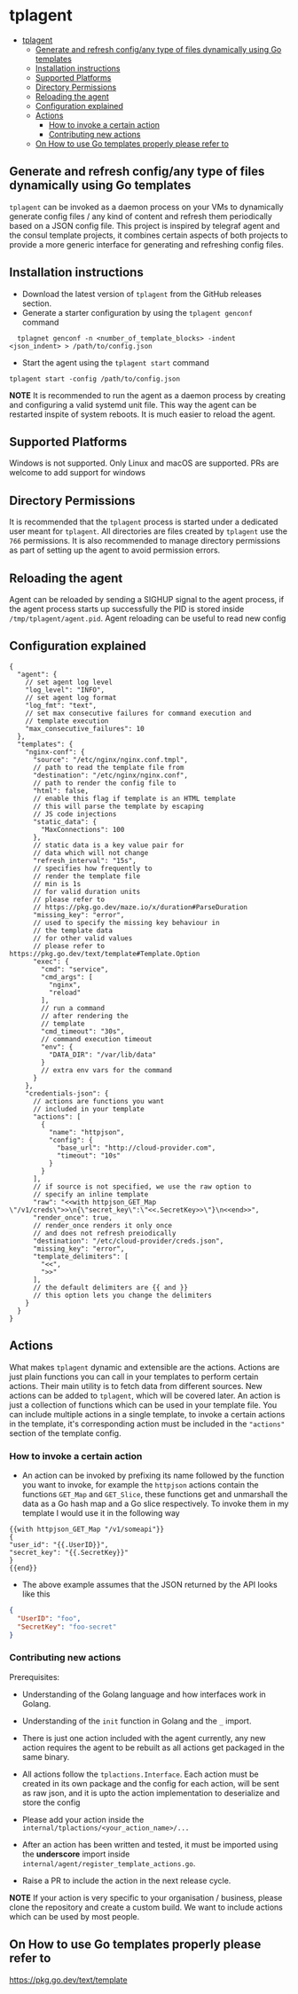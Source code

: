 # tplagent

<!-- TOC -->
* [tplagent](#tplagent)
  * [Generate and refresh config/any type of files dynamically using Go templates](#generate-and-refresh-configany-type-of-files-dynamically-using-go-templates)
  * [Installation instructions](#installation-instructions)
  * [Supported Platforms](#supported-platforms)
  * [Directory Permissions](#directory-permissions)
  * [Reloading the agent](#reloading-the-agent)
  * [Configuration explained](#configuration-explained)
  * [Actions](#actions)
    * [How to invoke a certain action](#how-to-invoke-a-certain-action)
    * [Contributing new actions](#contributing-new-actions)
  * [On How to use Go templates properly please refer to](#on-how-to-use-go-templates-properly-please-refer-to)
<!-- TOC -->
## Generate and refresh config/any type of files dynamically using Go templates

`tplagent` can be invoked as a daemon process on your VMs to dynamically generate config files / any kind of content
and refresh them periodically based on a JSON config file. This project is inspired by telegraf agent and the consul
template projects, it combines certain aspects of both projects to provide a more generic interface for generating and
refreshing config files.

## Installation instructions

- Download the latest version of `tplagent` from the GitHub releases section.
- Generate a starter configuration by using the `tplagent genconf` command

```shell
  tplagnet genconf -n <number_of_template_blocks> -indent <json_indent> > /path/to/config.json
```

- Start the agent using the `tplagent start` command

```shell
tplagent start -config /path/to/config.json
```
**NOTE** 
It is recommended to run the agent as a daemon process by creating and configuring a valid systemd unit file. This way the agent can be restarted inspite of system reboots.
It is much easier to reload the agent.

## Supported Platforms

Windows is not supported. Only Linux and macOS are supported. PRs are welcome to add support for windows

## Directory Permissions

It is recommended that the `tplagent` process is started under a dedicated user meant for `tplagent`. All directories
are files created by `tplagent` use the `766` permissions. It is also recommended to manage directory permissions as
part of setting up the agent to avoid permission errors.

## Reloading the agent

Agent can be reloaded by sending a SIGHUP signal to the agent process, if the agent process starts up successfully the
PID is stored inside
`/tmp/tplagent/agent.pid`. Agent reloading can be useful to read new config

## Configuration explained

```json5
{
  "agent": {
    // set agent log level
    "log_level": "INFO",
    // set agent log format
    "log_fmt": "text",
    // set max consecutive failures for command execution and 
    // template execution
    "max_consecutive_failures": 10
  },
  "templates": {
    "nginx-conf": {
      "source": "/etc/nginx/nginx.conf.tmpl",
      // path to read the template file from
      "destination": "/etc/nginx/nginx.conf",
      // path to render the config file to
      "html": false,
      // enable this flag if template is an HTML template
      // this will parse the template by escaping 
      // JS code injections
      "static_data": {
        "MaxConnections": 100
      },
      // static data is a key value pair for
      // data which will not change
      "refresh_interval": "15s",
      // specifies how frequently to
      // render the template file
      // min is 1s
      // for valid duration units 
      // please refer to
      // https://pkg.go.dev/maze.io/x/duration#ParseDuration
      "missing_key": "error",
      // used to specify the missing key behaviour in 
      // the template data
      // for other valid values
      // please refer to https://pkg.go.dev/text/template#Template.Option
      "exec": {
        "cmd": "service",
        "cmd_args": [
          "nginx",
          "reload"
        ],
        // run a command
        // after rendering the
        // template
        "cmd_timeout": "30s",
        // command execution timeout
        "env": {
          "DATA_DIR": "/var/lib/data"
        }
        // extra env vars for the command
      }
    },
    "credentials-json": {
      // actions are functions you want 
      // included in your template
      "actions": [
        {
          "name": "httpjson",
          "config": {
            "base_url": "http://cloud-provider.com",
            "timeout": "10s"
          }
        }
      ],
      // if source is not specified, we use the raw option to
      // specify an inline template
      "raw": "<<with httpjson_GET_Map \"/v1/creds\">>\n{\"secret_key\":\"<<.SecretKey>>\"}\n<<end>>",
      "render_once": true,
      // render_once renders it only once
      // and does not refresh preiodically
      "destination": "/etc/cloud-provider/creds.json",
      "missing_key": "error",
      "template_delimiters": [
        "<<",
        ">>"
      ],
      // the default delimiters are {{ and }}
      // this option lets you change the delimiters
    }
  }
}
```

## Actions

What makes `tplagent` dynamic and extensible are the actions. Actions are just plain functions you can call in your
templates to perform certain actions. Their main utility is to fetch data from different sources. New actions can be
added to `tplagent`, which will be covered later. An action is just a collection of functions which can be used in your
template file. You can include multiple actions in a single template, to invoke a certain actions in the template, it's
corresponding action must be included in the `"actions"` section of the template config.

### How to invoke a certain action

- An action can be invoked by prefixing its name followed by the function you want to invoke, for example the `httpjson`
  actions contain the functions `GET_Map` and `GET_Slice`, these functions get and unmarshall the data as a Go hash map
  and a Go
  slice respectively. To invoke them in my template I would use it in the following way

```gotemplate
{{with httpjson_GET_Map "/v1/someapi"}}
{
"user_id": "{{.UserID}}",
"secret_key": "{{.SecretKey}}"
}
{{end}}
```

- The above example assumes that the JSON returned by the API looks like this

```json
{
  "UserID": "foo",
  "SecretKey": "foo-secret"
}
```

### Contributing new actions

Prerequisites:

- Understanding of the Golang language and how interfaces work in Golang.
- Understanding of the `init` function in Golang and the `_` import.

- There is just one action included with the agent currently, any new action requires the agent to be rebuilt as all
  actions get packaged in the same binary.
- All actions follow the `tplactions.Interface`. Each action must be created in its own package and the config for each
  action, will be sent as raw json, and it is upto the action implementation to deserialize and store the config
- Please add your action inside the `internal/tplactions/<your_action_name>/...`
- After an action has been written and tested, it must be imported using the **underscore** import
  inside `internal/agent/register_template_actions.go`.
- Raise a PR to include the action in the next release cycle.

**NOTE**
If your action is very specific to your organisation / business, please clone the repository and create a custom build.
We want to include actions which can be used by most people.

## On How to use Go templates properly please refer to

https://pkg.go.dev/text/template
